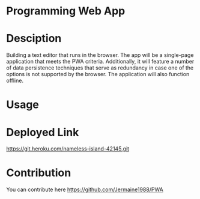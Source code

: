 # Programming Web App
# Desciption
Building a text editor that runs in the browser. The app will be a single-page application that meets the PWA criteria. Additionally, it will feature a number of data persistence techniques that serve as redundancy in case one of the options is not supported by the browser. The application will also function offline.
# Usage
# Deployed Link
https://git.heroku.com/nameless-island-42145.git

# Contribution
You can contribute here https://github.com/Jermaine1988/PWA


